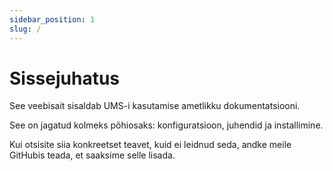 ```yaml
---
sidebar_position: 1
slug: /
---
```


# Sissejuhatus

See veebisait sisaldab UMS-i kasutamise ametlikku dokumentatsiooni.

See on jagatud kolmeks põhiosaks: konfiguratsioon, juhendid ja installimine.

Kui otsisite siia konkreetset teavet, kuid ei leidnud seda, andke meile GitHubis teada, et saaksime selle lisada.

